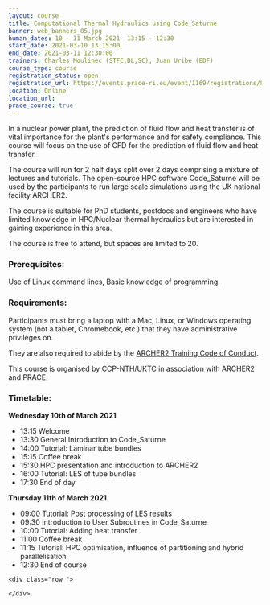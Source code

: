 ```yaml
---
layout: course
title: Computational Thermal Hydraulics using Code_Saturne
banner: web_banners_05.jpg 
human_dates: 10 - 11 March 2021  13:15 - 12:30
start_date: 2021-03-10 13:15:00
end_date: 2021-03-11 12:30:00
trainers: Charles Moulinec (STFC,DL,SC), Juan Uribe (EDF)
course_type: course
registration_status: open
registration_url: https://events.prace-ri.eu/event/1169/registrations/847/
location: Online
location_url:
prace_course: true
---
```



In a nuclear power plant, the prediction of fluid flow and heat transfer is of vital importance for the plant's performance and for safety compliance. This course will focus on the use of CFD for the prediction of fluid flow and heat transfer.

The course will run for 2 half days split over 2 days comprising a mixture of lectures and tutorials. The open-source HPC software Code_Saturne will be used by the participants to run large scale simulations using the UK national facility ARCHER2.

The course is suitable for PhD students, postdocs and engineers who have limited knowledge in HPC/Nuclear thermal hydraulics but are interested in gaining experience in this area.

The course is free to attend, but spaces are limited to 20.

### Prerequisites:
Use of Linux command lines, Basic knowledge of programming.

### Requirements:

Participants must bring a laptop with a Mac, Linux, or Windows operating system (not a tablet, Chromebook, etc.) that they have administrative privileges on.

They are also required to abide by the [ARCHER2 Training Code of Conduct](../../code-of-conduct/). 


This course is organised by CCP-NTH/UKTC in association with ARCHER2 and PRACE.

### Timetable:

**Wednesday 10th of March 2021**
- 13:15 Welcome
- 13:30 General Introduction to Code_Saturne
- 14:00 Tutorial: Laminar tube bundles
- 15:15 Coffee break
- 15:30 HPC presentation and introduction to ARCHER2
- 16:00 Tutorial: LES of tube bundles
- 17:30 End of day

**Thursday 11th of March 2021**
- 09:00 Tutorial: Post processing of LES results
- 09:30 Introduction to User Subroutines in Code_Saturne
- 10:00 Tutorial: Adding heat transfer
- 11:00 Coffee break
- 11:15 Tutorial: HPC optimisation, influence of partitioning and hybrid parallelisation
- 12:30 End of course





<section id="service">

<!-- 

<h2><a name="materials">Course materials</a></h2>
 -->


    <div class="row ">	

<!-- 		
      <div class="col-xs-6 col-sm-4">
        <a class="ar2_linkbox ar2_linkbox-green" 
          href="   ">
          <strong>Course materials</strong>         
        </a>
      </div>
 -->

<!--  
      <div class="col-xs-6 col-sm-4">
        <a class="ar2_linkbox ar2_linkbox-teal" 
          href="https://pad.archer2.ac.uk/p/210310-code-saturne">
          <strong>Course Chat</strong>       
        </a>
      </div>
		
 -->
 	</div>
		
		
					


<!-- 		
<h2><a name="videos">Videos</a></h2>

<h3>Session 1</h3>

<div>
	<iframe title="Video" width="560" height="315" src="https://www.youtube.com/embed/xxxxxxxxxxx" frameborder="0" allow="accelerometer; autoplay; encrypted-media; gyroscope; picture-in-picture" allowfullscreen></iframe>
</div>

 -->





<!-- 
<h2><a name="feedback">Feedback</a></h2>


    <div class="row ">	

      <div class="col-xs-6 col-sm-4">
        <a class="ar2_linkbox ar2_linkbox-teal" 

           
		   href="https://events.prace-ri.eu/event/1169/surveys/761/"

		>
          <strong>Feedback</strong><br/>
          Please let us know what was great about this course and anything we can improve
        </a>
      </div>
    </div>
		
 -->		

 
</section>


